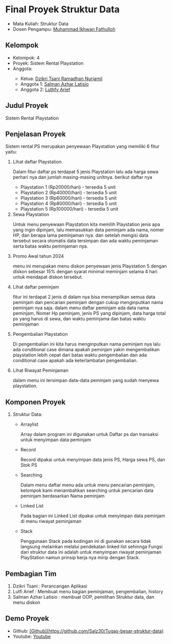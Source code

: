 # Final Proyek Struktur Data
<ul>
  <li>Mata Kuliah: Struktur Data</li>
  <li>Dosen Pengampu: <a href="https://github.com/Muhammad-Ikhwan-Fathulloh">Muhammad Ikhwan Fathulloh</a></li>
</ul>

## Kelompok
<ul>
  <li>Kelompok: 4 </li>
  <li>Proyek: Sistem Rental Playstation</li>
  <li>Anggota:</li>
  <ul>
    <li>Ketua: <a href="">Dzikri Tsani Ramadhan Nurjamil</a></li>
    <li>Anggota 1: <a href="">Salman Azhar Latisio</a></li>
    <li>Anggota 2: <a href="">Luthfy Arief</a></li>
  </ul>
</ul>

## Judul Proyek
<p>Sistem Rental Playstation</p>

## Penjelasan Proyek
<p>Sistem rental PS merupakan penyewaan Playstation yang memiliki 6 fitur yaitu: </p>
<ol>
<li> Lihat daftar Playstation </li>
<p>Dalam fitur daftar ps terdapat 5 jenis Playstation lalu ada harga sewa perhari nya dan jumlah masing-masing unitnya. berikut daftar nya</p>
  <ul>
    <li>Playstation 1 (Rp20000/hari) - tersedia 5 unit</li>
    <li>Playstation 2 (Rp40000/hari) - tersedia 5 unit</li>
    <li>Playstation 3 (Rp60000/hari) - tersedia 5 unit</li>
    <li>Playstation 4 (Rp80000/hari) - tersedia 5 unit</li>
    <li>Playstation 5 (Rp100000/hari) - tersedia 5 unit</li>
  </ul>
<li>Sewa Playstation</li>
  <p>Untuk menu penyewaan Playstation kita memilih Playstation jenis apa yang ingin dipinjam, lalu memasukkan data peminjam ada nama, nomer HP, dan berapa lama peminjaman nya. dan setelah mengisi data tersebut secara otomatis data tersimpan dan ada waktu peminjaman serta batas waktu peminjaman nya.</p>
<li>Promo Awal tahun 2024</li>
  <p>menu ini merupakan menu diskon penyewaan jenis Playstation 5 dengan diskon sebesar 15% dengan syarat minimal meminjam selama 4 hari untuk mendapat diskon tersebut.</p>
<li>Lihat daftar peminjam</li>
  <p>fitur ini terdapat 2 jenis di dalam nya bisa menampilkan semua data peminjam dan pencarian peminjam dengan cukup menginputkan nama peminjam nya saja. dalam menu daftar peminjam ada data nama peminjam, Nomer Hp peminjam, jenis PS yang dipinjam, data harga total ps yang harus di sewa, dan waktu peminjama dan batas waktu peminjaman</p>
<li>Pengembalian Playstation</li>
  <p>Di pengembalian ini kita harus menginputkan nama peminjam nya lalu ada conditional case dimana apakah peminjam yakin mengembalikan playstation lebih cepat dari batas waktu pengembalian dan ada conditional case apakah ada keterlambatan pengembalian.</p>
<li>Lihat Riwayat Peminjaman </li>
  <p>dalam menu ini tersimpan data-data peminjam yang sudah menyewa playstation.</p>
</ol>

## Komponen Proyek
<ol>
<li>Struktur Data:</li>
<ul>
  <li>Arraylist</li>
  <p>Array dalam program ini digunakan untuk Daftar ps dan transaksi untuk menyimpan data peminjam</p>
  <li>Record</li>
  <p>Record dipakai untuk menyimpan data jenis PS, Harga sewa PS, dan Stok PS</p>
  <li>Searching</li>
  <p>Dalam menu daftar menu ada untuk menu pencarian peminjam, kelompok kami menambahkan searching untuk pencarian data peminjam berdasarkan Nama peminjam</p>
  <li>Linked List</li>
  <p>Pada bagian ini Linked List dipakai untuk menyimpan data peminjam di menu riwayat peminjaman</p>
  <li>Stack</li>
  <p>Penggunaan Stack pada kodingan ini di gunakan secara tidak langsung melainkan melalui pendekatan linked list sehinnga Fungsi dari struktur data ini adalah untuk menyimpan riwayat peminjaman PlayStation namun prinsip kerja nya mirip dengan Stack. </p>
</ul>
</ol>

## Pembagian Tim
<ol>
  <li>Dzikri Tsani : Perancangan Aplikasi</li>
  <li>Lutfi Arief : Membuat menu bagian peminjaman, pengembalian, history</li>
  <li>Salman Azhar Latisio : membuat OOP, pemilihan Struktur data, dan menu diskon</li>
</ol>
 

## Demo Proyek
<ul>
  <li>Github: <a href="">[Github](https://github.com/Salz30/Tugas-besar-struktur-data)</a></li>
  <li>Youtube: <a href="">Youtube</a></li>
</ul>
